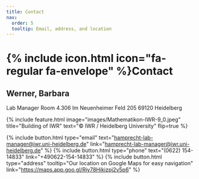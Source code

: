 ```yaml
---
title: Contact
nav:
  order: 5
  tooltip: Email, address, and location
---
```


# {% include icon.html icon="fa-regular fa-envelope" %}Contact

## Werner, Barbara
Lab Manager
Room 4.306
Im Neuenheimer Feld 205
69120 Heidelberg

{%
  include feature.html
  image="images/Mathematikon-IWR-9_0.jpeg"
  title="Building of IWR"
  text="© IWR / Heidelberg University"
  flip=true
%}

{%
  include button.html
  type="email"
  text="hamprecht-lab-manager@iwr.uni-heidelberg.de"
  link="hamprecht-lab-manager@iwr.uni-heidelberg.de"
%}
{%
  include button.html
  type="phone"
  text="(0622) 154-14833"
  link="+490622-154-14833"
%}
{%
  include button.html
  type="address"
  tooltip="Our location on Google Maps for easy navigation"
  link="https://maps.app.goo.gl/Riy78Hikizpj2v5p6"
%}
